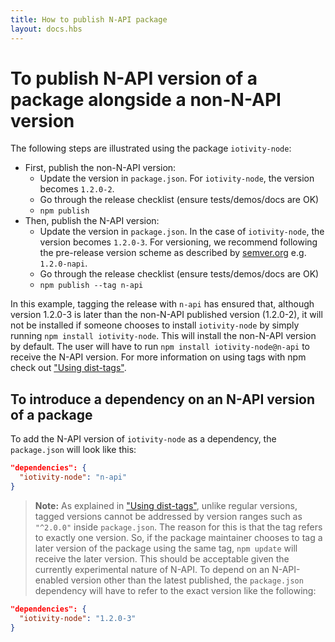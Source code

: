 ```yaml
---
title: How to publish N-API package
layout: docs.hbs
---
```


# To publish N-API version of a package alongside a non-N-API version

The following steps are illustrated using the package `iotivity-node`:

* First, publish the non-N-API version:
  * Update the version in `package.json`. For `iotivity-node`, the version
  becomes `1.2.0-2`.
  * Go through the release checklist (ensure tests/demos/docs are OK)
  * `npm publish`
* Then, publish the N-API version:
  * Update the version in `package.json`. In the case of `iotivity-node`,
  the version becomes `1.2.0-3`. For versioning, we recommend following
  the pre-release version scheme as described by
  [semver.org](https://semver.org/#spec-item-9) e.g. `1.2.0-napi`.
  * Go through the release checklist (ensure tests/demos/docs are OK)
  * `npm publish --tag n-api`

In this example, tagging the release with `n-api` has ensured that, although
version 1.2.0-3 is later than the non-N-API published version (1.2.0-2), it
will not be installed if someone chooses to install `iotivity-node` by simply
running `npm install iotivity-node`. This will install the non-N-API version
by default. The user will have to run `npm install iotivity-node@n-api` to
receive the N-API version. For more information on using tags with npm check
out ["Using dist-tags"][].

## To introduce a dependency on an N-API version of a package

To add the N-API version of `iotivity-node` as a dependency, the `package.json`
will look like this:

```json
"dependencies": {
  "iotivity-node": "n-api"
}
```

> **Note:** As explained in
> ["Using dist-tags"][], unlike regular versions, tagged versions cannot be
> addressed by version ranges such as `"^2.0.0"` inside `package.json`. The
> reason for this is that the tag refers to exactly one version. So, if the
> package maintainer chooses to tag a later version of the package using the
> same tag, `npm update` will receive the later version. This should be acceptable
> given the currently experimental nature of N-API. To depend on an N-API-enabled
> version other than the latest published, the `package.json` dependency will
> have to refer to the exact version like the following:

```json
"dependencies": {
  "iotivity-node": "1.2.0-3"
}
```

["Using dist-tags"]: https://docs.npmjs.com/getting-started/using-tags
